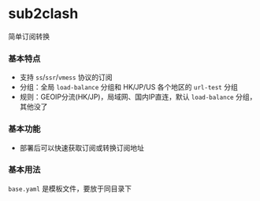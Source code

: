 # sub2clash
简单订阅转换

### 基本特点
- 支持 `ss`/`ssr`/`vmess` 协议的订阅
- 分组：全局 `load-balance` 分组和 HK/JP/US 各个地区的 `url-test` 分组
- 规则：GEOIP分流(HK/JP)，局域网、国内IP直连，默认 `load-balance` 分组，其他没了

### 基本功能
- 部署后可以快速获取订阅或转换订阅地址

### 基本用法
`base.yaml` 是模板文件，要放于同目录下
